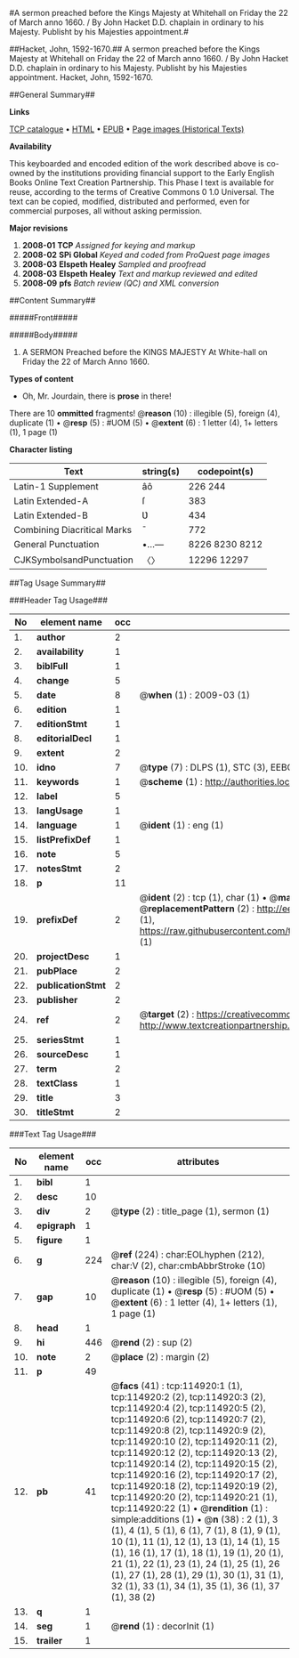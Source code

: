 #A sermon preached before the Kings Majesty at Whitehall on Friday the 22 of March anno 1660. / By John Hacket D.D. chaplain in ordinary to his Majesty. Publisht by his Majesties appointment.#

##Hacket, John, 1592-1670.##
A sermon preached before the Kings Majesty at Whitehall on Friday the 22 of March anno 1660. / By John Hacket D.D. chaplain in ordinary to his Majesty. Publisht by his Majesties appointment.
Hacket, John, 1592-1670.

##General Summary##

**Links**

[TCP catalogue](http://www.ota.ox.ac.uk/tcp/)  • 
[HTML](http://tei.it.ox.ac.uk/tcp/Texts-HTML/free/A86/A86289.html)  • 
[EPUB](http://tei.it.ox.ac.uk/tcp/Texts-EPUB/free/A86/A86289.epub) • 
[Page images (Historical Texts)](https://data.historicaltexts.jisc.ac.uk/view?pubId=eebo-99862744e&pageId=eebo-99862744e-114920-1)

**Availability**

This keyboarded and encoded edition of the
	       work described above is co-owned by the institutions
	       providing financial support to the Early English Books
	       Online Text Creation Partnership. This Phase I text is
	       available for reuse, according to the terms of Creative
	       Commons 0 1.0 Universal. The text can be copied,
	       modified, distributed and performed, even for
	       commercial purposes, all without asking permission.

**Major revisions**

1. __2008-01__ __TCP__ *Assigned for keying and markup*
1. __2008-02__ __SPi Global__ *Keyed and coded from ProQuest page images*
1. __2008-03__ __Elspeth Healey__ *Sampled and proofread*
1. __2008-03__ __Elspeth Healey__ *Text and markup reviewed and edited*
1. __2008-09__ __pfs__ *Batch review (QC) and XML conversion*

##Content Summary##

#####Front#####

#####Body#####

1. A SERMON Preached before the KINGS MAJESTY At White-hall on Friday the 22 of March Anno 1660.

**Types of content**

  * Oh, Mr. Jourdain, there is **prose** in there!

There are 10 **ommitted** fragments! 
 @__reason__ (10) : illegible (5), foreign (4), duplicate (1)  •  @__resp__ (5) : #UOM (5)  •  @__extent__ (6) : 1 letter (4), 1+ letters (1), 1 page (1)

**Character listing**


|Text|string(s)|codepoint(s)|
|---|---|---|
|Latin-1 Supplement|âô|226 244|
|Latin Extended-A|ſ|383|
|Latin Extended-B|Ʋ|434|
|Combining             Diacritical Marks|̄|772|
|General Punctuation|•…—|8226 8230 8212|
|CJKSymbolsandPunctuation|〈〉|12296 12297|

##Tag Usage Summary##

###Header Tag Usage###

|No|element name|occ|attributes|
|---|---|---|---|
|1.|__author__|2||
|2.|__availability__|1||
|3.|__biblFull__|1||
|4.|__change__|5||
|5.|__date__|8| @__when__ (1) : 2009-03 (1)|
|6.|__edition__|1||
|7.|__editionStmt__|1||
|8.|__editorialDecl__|1||
|9.|__extent__|2||
|10.|__idno__|7| @__type__ (7) : DLPS (1), STC (3), EEBO-CITATION (1), PROQUEST (1), VID (1)|
|11.|__keywords__|1| @__scheme__ (1) : http://authorities.loc.gov/ (1)|
|12.|__label__|5||
|13.|__langUsage__|1||
|14.|__language__|1| @__ident__ (1) : eng (1)|
|15.|__listPrefixDef__|1||
|16.|__note__|5||
|17.|__notesStmt__|2||
|18.|__p__|11||
|19.|__prefixDef__|2| @__ident__ (2) : tcp (1), char (1)  •  @__matchPattern__ (2) : ([0-9\-]+):([0-9IVX]+) (1), (.+) (1)  •  @__replacementPattern__ (2) : http://eebo.chadwyck.com/downloadtiff?vid=$1&page=$2 (1), https://raw.githubusercontent.com/textcreationpartnership/Texts/master/tcpchars.xml#$1 (1)|
|20.|__projectDesc__|1||
|21.|__pubPlace__|2||
|22.|__publicationStmt__|2||
|23.|__publisher__|2||
|24.|__ref__|2| @__target__ (2) : https://creativecommons.org/publicdomain/zero/1.0/ (1), http://www.textcreationpartnership.org/docs/. (1)|
|25.|__seriesStmt__|1||
|26.|__sourceDesc__|1||
|27.|__term__|2||
|28.|__textClass__|1||
|29.|__title__|3||
|30.|__titleStmt__|2||


###Text Tag Usage###

|No|element name|occ|attributes|
|---|---|---|---|
|1.|__bibl__|1||
|2.|__desc__|10||
|3.|__div__|2| @__type__ (2) : title_page (1), sermon (1)|
|4.|__epigraph__|1||
|5.|__figure__|1||
|6.|__g__|224| @__ref__ (224) : char:EOLhyphen (212), char:V (2), char:cmbAbbrStroke (10)|
|7.|__gap__|10| @__reason__ (10) : illegible (5), foreign (4), duplicate (1)  •  @__resp__ (5) : #UOM (5)  •  @__extent__ (6) : 1 letter (4), 1+ letters (1), 1 page (1)|
|8.|__head__|1||
|9.|__hi__|446| @__rend__ (2) : sup (2)|
|10.|__note__|2| @__place__ (2) : margin (2)|
|11.|__p__|49||
|12.|__pb__|41| @__facs__ (41) : tcp:114920:1 (1), tcp:114920:2 (2), tcp:114920:3 (2), tcp:114920:4 (2), tcp:114920:5 (2), tcp:114920:6 (2), tcp:114920:7 (2), tcp:114920:8 (2), tcp:114920:9 (2), tcp:114920:10 (2), tcp:114920:11 (2), tcp:114920:12 (2), tcp:114920:13 (2), tcp:114920:14 (2), tcp:114920:15 (2), tcp:114920:16 (2), tcp:114920:17 (2), tcp:114920:18 (2), tcp:114920:19 (2), tcp:114920:20 (2), tcp:114920:21 (1), tcp:114920:22 (1)  •  @__rendition__ (1) : simple:additions (1)  •  @__n__ (38) : 2 (1), 3 (1), 4 (1), 5 (1), 6 (1), 7 (1), 8 (1), 9 (1), 10 (1), 11 (1), 12 (1), 13 (1), 14 (1), 15 (1), 16 (1), 17 (1), 18 (1), 19 (1), 20 (1), 21 (1), 22 (1), 23 (1), 24 (1), 25 (1), 26 (1), 27 (1), 28 (1), 29 (1), 30 (1), 31 (1), 32 (1), 33 (1), 34 (1), 35 (1), 36 (1), 37 (1), 38 (2)|
|13.|__q__|1||
|14.|__seg__|1| @__rend__ (1) : decorInit (1)|
|15.|__trailer__|1||
